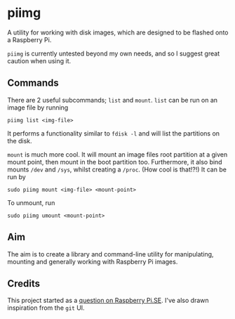 piimg
=====

A utility for working with disk images, which are designed to be flashed onto a Raspberry Pi.

`piimg` is currently untested beyond my own needs, and so I suggest great caution when using it.

Commands
--------

There are 2 useful subcommands; `list` and `mount`. `list` can be run on an image file by running

    piimg list <img-file>

It performs a functionality similar to `fdisk -l` and will list the partitions on the disk.

`mount` is much more cool. It will mount an image files root partition at a given mount point, then mount in the boot partition too. Furthermore, it also bind mounts `/dev` and `/sys`, whilst creating a `/proc`. (How cool is that!?!) It can be run by

    sudo piimg mount <img-file> <mount-point>

To unmount, run

    sudo piimg umount <mount-point>

Aim
---

The aim is to create a library and command-line utility for manipulating, mounting
and generally working with Raspberry Pi images.

Credits
-------

This project started as a [question on Raspberry Pi.SE](http://raspberrypi.stackexchange.com/q/855/86).
I've also drawn inspiration from the `git` UI.
